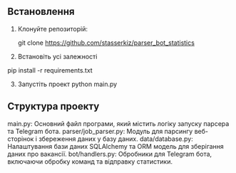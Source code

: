 ## Встановлення

1. Клонуйте репозиторій:

   git clone https://github.com/stasserkiz/parser_bot_statistics

2. Встановіть усі залежності 

pip install -r requirements.txt

3.  Запустіть проект 
python main.py


## Структура проекту 

main.py: Основний файл програми, який містить логіку запуску парсера та Telegram бота.
parser/job_parser.py: Модуль для парсингу веб-сторінок і збереження даних у базу даних.
data/database.py: Налаштування бази даних SQLAlchemy та ORM модель для зберігання даних про вакансії.
bot/handlers.py: Обробники для Telegram бота, включаючи обробку команд та відправку статистики.